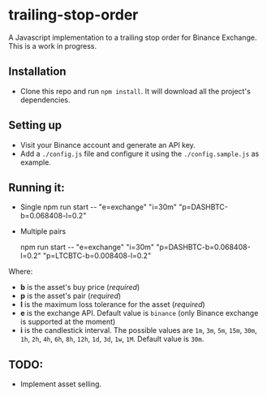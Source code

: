 # trailing-stop-order
A Javascript implementation to a trailing stop order for Binance Exchange. This is a work in progress.

## Installation
- Clone this repo and run `npm install`. It will download all the project's dependencies.

## Setting up
- Visit your Binance account and generate an API key.
- Add a `./config.js` file and configure it using the `./config.sample.js` as example.

## Running it: 
- Single
    npm run start -- "e=exchange" "i=30m" "p=DASHBTC-b=0.068408-l=0.2"


- Multiple pairs

    npm run start -- "e=exchange" "i=30m" "p=DASHBTC-b=0.068408-l=0.2" "p=LTCBTC-b=0.008408-l=0.2"

Where:
 - **b** is the asset's buy price (*required*)
 - **p** is the asset's pair (*required*)
 - **l** is the maximum loss tolerance for the asset (*required*)
 - **e** is the exchange API. Default value is `binance` (only Binance exchange is supported at the moment)
 - **i** is the candlestick interval. The possible values are `1m`, `3m`, `5m`, `15m`, `30m`, `1h`, `2h`, `4h`, `6h`, `8h`, `12h`, `1d`, `3d`, `1w`, `1M`. Default value is `30m`.

 ## TODO:
 - Implement asset selling.

